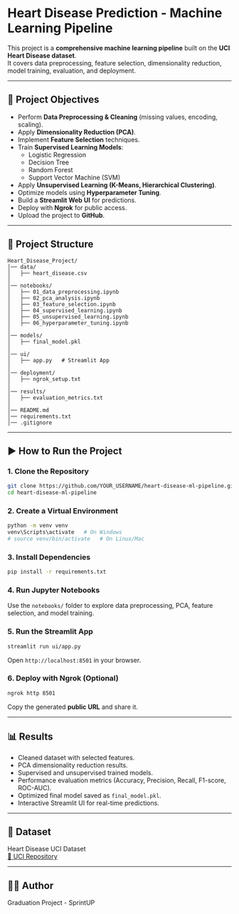 # Heart Disease Prediction - Machine Learning Pipeline

This project is a **comprehensive machine learning pipeline** built on the **UCI Heart Disease dataset**.  
It covers data preprocessing, feature selection, dimensionality reduction, model training, evaluation, and deployment.

---

## 📌 Project Objectives
- Perform **Data Preprocessing & Cleaning** (missing values, encoding, scaling).
- Apply **Dimensionality Reduction (PCA)**.
- Implement **Feature Selection** techniques.
- Train **Supervised Learning Models**:
  - Logistic Regression
  - Decision Tree
  - Random Forest
  - Support Vector Machine (SVM)
- Apply **Unsupervised Learning (K-Means, Hierarchical Clustering)**.
- Optimize models using **Hyperparameter Tuning**.
- Build a **Streamlit Web UI** for predictions.
- Deploy with **Ngrok** for public access.
- Upload the project to **GitHub**.

---

## 📂 Project Structure
```
Heart_Disease_Project/
│── data/
│   ├── heart_disease.csv
│
│── notebooks/
│   ├── 01_data_preprocessing.ipynb
│   ├── 02_pca_analysis.ipynb
│   ├── 03_feature_selection.ipynb
│   ├── 04_supervised_learning.ipynb
│   ├── 05_unsupervised_learning.ipynb
│   ├── 06_hyperparameter_tuning.ipynb
│
│── models/
│   ├── final_model.pkl
│
│── ui/
│   ├── app.py   # Streamlit App
│
│── deployment/
│   ├── ngrok_setup.txt
│
│── results/
│   ├── evaluation_metrics.txt
│
│── README.md
│── requirements.txt
│── .gitignore
```

---

## ▶️ How to Run the Project

### 1. Clone the Repository
```bash
git clone https://github.com/YOUR_USERNAME/heart-disease-ml-pipeline.git
cd heart-disease-ml-pipeline
```

### 2. Create a Virtual Environment
```bash
python -m venv venv
venv\Scripts\activate   # On Windows
# source venv/bin/activate   # On Linux/Mac
```

### 3. Install Dependencies
```bash
pip install -r requirements.txt
```

### 4. Run Jupyter Notebooks
Use the `notebooks/` folder to explore data preprocessing, PCA, feature selection, and model training.

### 5. Run the Streamlit App
```bash
streamlit run ui/app.py
```
Open `http://localhost:8501` in your browser.

### 6. Deploy with Ngrok (Optional)
```bash
ngrok http 8501
```
Copy the generated **public URL** and share it.

---

## 📊 Results
- Cleaned dataset with selected features.
- PCA dimensionality reduction results.
- Supervised and unsupervised trained models.
- Performance evaluation metrics (Accuracy, Precision, Recall, F1-score, ROC-AUC).
- Optimized final model saved as `final_model.pkl`.
- Interactive Streamlit UI for real-time predictions.

---

## 📑 Dataset
Heart Disease UCI Dataset  
[🔗 UCI Repository](https://archive.ics.uci.edu/ml/datasets/heart+Disease)

---

## 👨‍💻 Author
Graduation Project - SprintUP  
